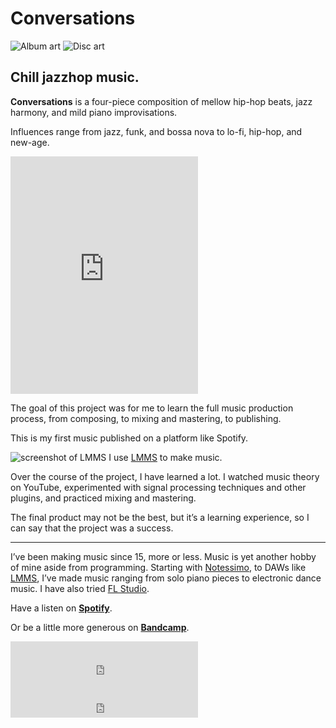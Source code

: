 <!--{
	"template": "work",
	"data": "projects_byid.conversations"
}-->


# Conversations

<span class="d3d"><span class="mockup-album">![Album art](../img/conversations_0.jpg)
<span class="album-disc">![Disc art](../img/conversations_0.jpg)</span>
</span></span>

## Chill jazzhop music.

**Conversations** is a four-piece composition of mellow hip-hop beats, jazz harmony, and mild piano improvisations.

Influences range from jazz, funk, and bossa nova to lo-fi, hip-hop, and new-age.

<p class="center">
	<iframe src="https://open.spotify.com/embed?uri=spotify:album:2LEKLuoWYauyAlQ8JwoPc2&theme=white&view=coverart" width="300" height="380" frameborder="0" allowtransparency="true" allow="encrypted-media"></iframe>
</p>

The goal of this project was for me to learn the full music production process, from composing, to mixing and mastering, to publishing.

This is my first music published on a platform like Spotify.

<span>![screenshot of LMMS](../img/conversations_lmms.jpg)
	<span class="caption">I use [LMMS](https://lmms.io/) to make music.</span>
</span>

Over the course of the project, I have learned a lot. I watched music theory on YouTube, experimented with signal processing techniques and other plugins, and practiced mixing and mastering.

The final product may not be the best, but it’s a learning experience, so I can say that the project was a success.

---

I’ve been making music since 15, more or less. Music is yet another hobby of mine aside from programming. Starting with [Notessimo](https://www.notessimo.net), to DAWs like [LMMS](https://lmms.io/), I’ve made music ranging from solo piano pieces to electronic dance music. I have also tried [FL Studio](https://www.image-line.com/flstudio).

Have a listen on [**Spotify**](https://open.spotify.com/album/2LEKLuoWYauyAlQ8JwoPc2).

Or be a little more generous on [**Bandcamp**](http://lreaadna.bandcamp.com/album/conversations).

<div class="center">
	<iframe src="https://open.spotify.com/embed?uri=spotify:album:2LEKLuoWYauyAlQ8JwoPc2&theme=white&view=coverart" width="300" height="80" frameborder="0" allowtransparency="true" allow="encrypted-media"></iframe>
</div>
<div class="center">
	<iframe style="border: 0; width: 300px; height: 42px;" src="https://bandcamp.com/EmbeddedPlayer/album=580449249/size=small/bgcol=ffffff/linkcol=e99708/transparent=true/" seamless><a href="http://lreaadna.bandcamp.com/album/conversations">Conversations by Lean</a></iframe>
</div>
